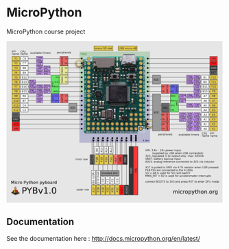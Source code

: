 # MicroPython

MicroPython course project 

![Crédit: MicroPython micropython.org](Pybv10-pinout.jpg)

## Documentation 
See the documentation here : http://docs.micropython.org/en/latest/ 
